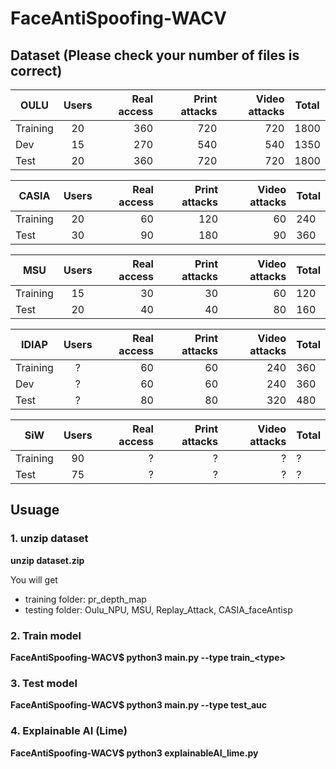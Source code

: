 # FaceAntiSpoofing-WACV

## Dataset (Please check your number of files is correct)

OULU      | Users | Real access | Print attacks | Video attacks | Total
--------- |:-----:|------------:| -------------:| ------------: |--------
Training	|   20	|    360      |    720	      |     720       |   1800 
Dev       |  15	  |    270	    |     540	      |     540	      |   1350
Test	    |  20	  |    360	    |     720	      |     720	      |   1800 


CASIA     | Users | Real access | Print attacks | Video attacks | Total
--------- |:-----:|------------:| -------------:| ------------: |--------
Training	|   20	|    60       |     120	      |     60        |    240 
Test	    |   30	|    90	      |     180	      |     90	      |    360 


MSU       | Users | Real access | Print attacks | Video attacks | Total
--------- |:-----:|------------:| -------------:| ------------: |--------
Training	|  15	  |    30       |    30	        |     60        |    120
Test	    |  20	  |    40	      |     40	      |     80	      |    160


IDIAP      | Users | Real access | Print attacks | Video attacks | Total
---------  |:-----:|------------:| -------------:| ------------: |--------
Training	 |  ?	   |    60       |    60	       |     240       |    360 
Dev        |  ?	   |    60	     |     60	       |     240	     |    360
Test	     |  ?	   |    80	     |     80	       |     320	     |    480 

SiW        | Users | Real access | Print attacks | Video attacks | Total
---------  |:-----:|------------:| -------------:| ------------: |--------
Training	 |  90	 |    ?        |     ?	       |     ?         |    ? 
Test	     |  75   |    ? 	     |     ?	       |     ?  	     |    ? 

## Usuage 
### 1. unzip dataset
**unzip dataset.zip**

You will get

- training folder: pr_depth_map
- testing folder: Oulu_NPU, MSU, Replay_Attack, CASIA_faceAntisp

### 2. Train model
**FaceAntiSpoofing-WACV$ python3 main.py --type train_\<type\>**

### 3. Test model
**FaceAntiSpoofing-WACV$ python3 main.py --type test_auc**

### 4. Explainable AI (Lime)
**FaceAntiSpoofing-WACV$ python3 explainableAI_lime.py**
